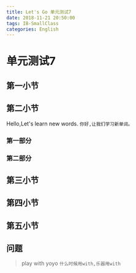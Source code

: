 ```yaml
---
title: Let's Go 单元测试7
date: 2018-11-21 20:50:00
tags: IB-SmallClass
categories: English
---
```



# 单元测试7

## 第一小节



## 第二小节

Hello,Let's learn new words. `你好,让我们学习新单词。`

### 第一部分



### 第二部分



## 第三小节




## 第四小节




## 第五小节


## 问题

> play with yoyo `什么时候用with,乐器用with`

